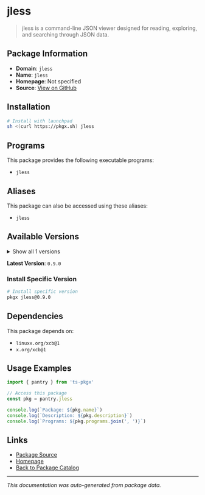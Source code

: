 # jless

> jless is a command-line JSON viewer designed for reading, exploring, and searching through JSON data.

## Package Information

- **Domain**: `jless`
- **Name**: `jless`
- **Homepage**: Not specified
- **Source**: [View on GitHub](https://github.com/pkgxdev/pantry/tree/main/projects/jless.io/package.yml)

## Installation

```bash
# Install with launchpad
sh <(curl https://pkgx.sh) jless
```

## Programs

This package provides the following executable programs:

- `jless`

## Aliases

This package can also be accessed using these aliases:

- `jless`

## Available Versions

<details>
<summary>Show all 1 versions</summary>

- `0.9.0`

</details>

**Latest Version**: `0.9.0`

### Install Specific Version

```bash
# Install specific version
pkgx jless@0.9.0
```

## Dependencies

This package depends on:

- `linuxx.org/xcb@1`
- `x.org/xcb@1`

## Usage Examples

```typescript
import { pantry } from 'ts-pkgx'

// Access this package
const pkg = pantry.jless

console.log(`Package: ${pkg.name}`)
console.log(`Description: ${pkg.description}`)
console.log(`Programs: ${pkg.programs.join(', ')}`)
```

## Links

- [Package Source](https://github.com/pkgxdev/pantry/tree/main/projects/jless.io/package.yml)
- [Homepage](#)
- [Back to Package Catalog](../package-catalog.md)

---

*This documentation was auto-generated from package data.*
